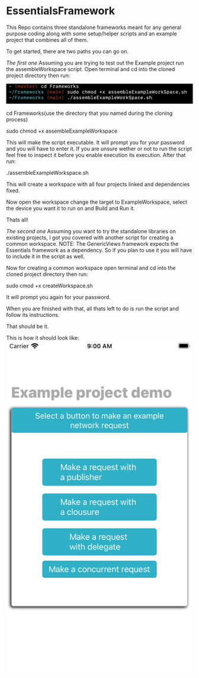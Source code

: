 # EssentialsFramework
This Repo contains three standalone frameworks meant for any general purpose coding along with some setup/helper scripts and an example project that combines all of them.

To get started, there are two paths you can go on.
  
*The first one*
Assuming you are trying to test out the Example project run the assembleWorkspace script. 
Open terminal and cd into the cloned project directory then run:

![Alt text](assemblingWorkspace.png?raw=true)

cd Frameworks(use the directory that you named during the cloning process)

sudo chmod +x assembleExampleWorkspace

This will make the script executable. It will prompt you for your password and you will have to enter it. If you are unsure wether or not to run the script feel free to inspect it before you enable execution its execution. 
After that run: 

./assembleExampleWorkspace.sh

This will create a workspace with all four projects linked and dependencies fixed. 

Now open the workspace change the target to ExampleWorkspace, select the device you want it to run on and Build and Run it. 

Thats all!

*The second one*
Assuming you want to try the standalone libraries on existing projects, I got you covered with another script for creating a common workspace. 
NOTE: The GenericViews framework expects the Essentials framework as a dependency. So if you plan to use it you will have to include it in the script as well. 

Now for creating a common workspace open terminal and cd into the cloned project directory then run:

sudo cmod +x createWorkspace.sh 

It will prompt you again for your password. 

When you are finished with that, all thats left to do is run the script and follow its instructions. 
 
That should be it. 

This is how it should look like: 
![Alt text](Example_Project_SS.png?raw=true)

